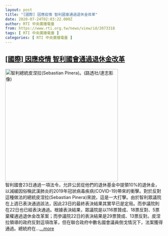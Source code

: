 ```yaml
---
layout: post
title: "[國際] 因應疫情 智利國會通過退休金改革"
date: 2020-07-24T02:03:22.000Z
author: RTI 中央廣播電臺
from: https://www.rti.org.tw/news/view/id/2073318
tags: [ RTI 中央廣播電臺 ]
categories: [ RTI 中央廣播電臺 ]
---
```

<!--1595556202000-->
[[國際] 因應疫情 智利國會通過退休金改革](https://www.rti.org.tw/news/view/id/2073318)
------

<div>
<img src="https://static.rti.org.tw/assets/thumbnails/2019/12/24/8ea1770ce9c8826c612f43dda77202e2.jpg" width="360" alt="智利總統皮涅拉(Sebastian Pinera)。(路透社/達志影像)" title="智利總統皮涅拉(Sebastian Pinera)。(路透社/達志影像)"><br>智利國會23日通過一項法令，允許公民從他們的退休基金中提領10%的退休金，以減緩因俗稱武漢肺炎的2019年冠狀病毒疾病(COVID-19)帶來的衝擊。對於反對這種做法的總統皮涅拉(Sebastian Pinera)來說，這是一大打擊。由於智利眾議院在上週已表決通過該法，因此23日的最終表決結果其實早已是定局。而參議院則在22日也已經表決通過。根據表決結果，眾議院是以116票贊成、18票反對、5票棄權通過退休金改革案；而參議院22日的表決結果是29票贊成、13票反對。皮涅拉領導的政府反對這項改革，但在聯合政府中數名國會議員倒戈情況下，法案獲得通過。總統府在...<a target="_blank" href="https://www.rti.org.tw/news/view/id/2073318">...more</a>
</div>
